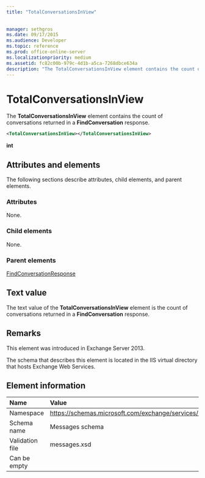```yaml
---
title: "TotalConversationsInView"
 
 
manager: sethgros
ms.date: 09/17/2015
ms.audience: Developer
ms.topic: reference
ms.prod: office-online-server
ms.localizationpriority: medium
ms.assetid: fc82c00b-979c-4d1b-a5ca-7268dbce634a
description: "The TotalConversationsInView element contains the count of conversations returned in a FindConversation response."
---
```


# TotalConversationsInView

The **TotalConversationsInView** element contains the count of conversations returned in a **FindConversation** response. 
  
```XML
<TotalConversationsInView></TotalConversationsInView>
```

 **int**
## Attributes and elements

The following sections describe attributes, child elements, and parent elements.
  
### Attributes

None.
  
### Child elements

None.
  
### Parent elements

[FindConversationResponse](findconversationresponse.md)
  
## Text value

The text value of the **TotalConversationsInView** element is the count of conversations returned in a **FindConversation** response. 
  
## Remarks

This element was introduced in Exchange Server 2013.
  
The schema that describes this element is located in the IIS virtual directory that hosts Exchange Web Services.
  
## Element information

|**Name**|**Value**|
|:-----|:-----|
|Namespace  <br/> |https://schemas.microsoft.com/exchange/services/2006/messages  <br/> |
|Schema name  <br/> |Messages schema  <br/> |
|Validation file  <br/> |messages.xsd  <br/> |
|Can be empty  <br/> ||
   